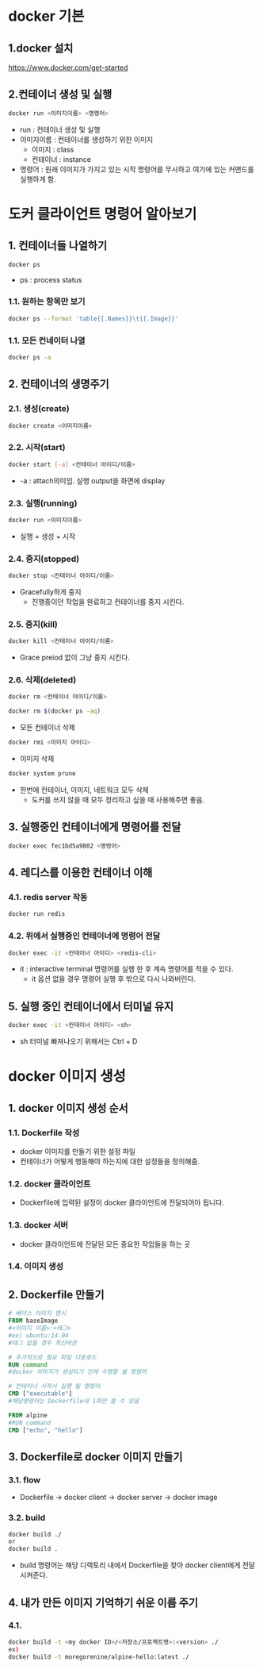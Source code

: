 # docker 기본
## 1.docker 설치
https://www.docker.com/get-started

## 2.컨테이너 생성 및 실행
```bash
docker run <이미지이름> <명령어>
```
- run : 컨테이너 생성 및 실행  
- 이미지이름 : 컨테이너를 생성하기 위한 이미지  
  - 이미지 : class  
  - 컨테이너 : instance  
- 명령어 : 원래 이미지가 가지고 있는 시작 명령어를 무시하고 여기에 있는 커맨드를 실행하게 함.


# 도커 클라이언트 명령어 알아보기
## 1. 컨테이너들 나열하기
```bash
docker ps
```
- ps : process status
### 1.1. 원하는 항목만 보기
```bash
docker ps --format 'table{{.Names}}\t{{.Image}}'
```
### 1.1. 모든 컨네이터 나열
```bash
docker ps -a
```

## 2. 컨테이너의 생명주기
### 2.1. 생성(create)
```bash
docker create <이미지이름>
```
### 2.2. 시작(start)
```bash
docker start [-a] <컨테이너 아이디/이름>
```
- -a : attach의미임. 실행 output을 화면에 display
### 2.3. 실행(running)
```bash
docker run <이미지이름>
```
- 실행 = 생성 + 시작
### 2.4. 중지(stopped)
```bash
docker stop <컨테이너 아이디/이름>
```
- Gracefully하게 중지
  - 진행중이던 작업을 완료하고 컨테이너를 중지 시킨다.
### 2.5. 중지(kill)
```bash
docker kill <컨테이너 아이디/이름>
```
- Grace preiod 없이 그냥 중지 시킨다.
### 2.6. 삭제(deleted)
```bash
docker rm <컨테이너 아이디/이름>
```
```bash
docker rm $(docker ps -aq) 
```
- 모든 컨테이너 삭제
```bash
docker rmi <이미지 아이디>
```
- 이미지 삭제
```bash
docker system prune
```
- 한번에 컨테이너, 이미지, 네트워크 모두 삭제
  - 도커를 쓰지 않을 때 모두 정리하고 싶을 때 사용해주면 좋음.

## 3. 실행중인 컨테이너에게 명령어를 전달
```bash
docker exec fec1bd5a9802 <명령어>
```

## 4. 레디스를 이용한 컨테이너 이해
### 4.1. redis server 작동
```bash
docker run redis
```
### 4.2. 위에서 실행중인 컨테이너에 명령어 전달
```bash
docker exec -it <컨테이너 아이디> <redis-cli>
```
- it : interactive terminal 명령어를 실행 한 후 계속 명령어를 적을 수 있다.
  - it 옵션 없을 경우 명령어 실행 후 밖으로 다시 나와버린다.

## 5. 실행 중인 컨테이너에서 터미널 유지
```bash
docker exec -it <컨테이너 아이디> <sh>
```
- sh 터미널 빠져나오기 위해서는 Ctrl + D


#  docker 이미지 생성
## 1. docker 이미지 생성 순서
### 1.1. Dockerfile 작성
- docker 이미지를 만들기 위한 설정 파일
- 컨테이너가 어떻게 행동해야 하는지에 대한 설정들을 정의해줌.
### 1.2. docker 클라이언트
- Dockerfile에 입력된 설정이 docker 클라이언트에 전달되어야 됩니다.
### 1.3. docker 서버
- docker 클라이언트에 전달된 모든 중요한 작업들을 하는 곳
### 1.4. 이미지 생성
## 2. Dockerfile 만들기
```dockerfile
# 베이스 이미지 명시
FROM baseImage
#<이미지 이름>:<태그>
#ex) ubuntu:14.04
#태그 없을 경우 최신버젼

# 추가적으로 필요 파일 다운로드
RUN command
#docker 이미지가 생성되기 전에 수행할 쉘 명령어

# 컨테이너 시작시 실행 될 명령어
CMD ["executable"]
#해당명령어는 Dockerfile내 1회만 쓸 수 있음
```
```dockerfile
FROM alpine
#RUN command
CMD ["echo", "hello"]
```
## 3. Dockerfile로 docker 이미지 만들기
### 3.1. flow
- Dockerfile -> docker client -> docker server -> docker image
### 3.2. build
```bash
docker build ./
or
docker build .
```
- build 명령어는 해당 디렉토리 내에서 Dockerfile을 찾아 docker client에게 전달시켜준다.
## 4. 내가 만든 이미지 기억하기 쉬운 이름 주기
### 4.1.
```bash
docker build -t <my docker ID>/<저장소/프로젝트명>:<version> ./
ex)
docker build -t moregorenine/alpine-hello:latest ./
```